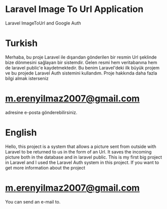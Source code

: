 # Laravel Image To Url Application 
 Laravel ImageToUrl and Google Auth

# Turkish
Merhaba, bu proje Laravel ile dışarıdan gönderilen bir resmin Url şeklinde bize dönmesini sağlayan bir sistemdir. Gelen resmi hem veritabanına hem de laravel public'e kaydetmektedir. Bu benim Laravel'deki ilk büyük projem ve bu projede Laravel Auth sistemini kullandım. Proje hakkında daha fazla bilgi almak isterseniz
# m.erenyilmaz2007@gmail.com 
adresine e-posta gönderebilirsiniz.



# English
Hello, this project is a system that allows a picture sent from outside with Laravel to be returned to us in the form of an Url. It saves the incoming picture both in the database and in laravel public. This is my first big project in Laravel and I used the Laravel Auth system in this project. If you want to get more information about the project
# m.erenyilmaz2007@gmail.com 
You can send an e-mail to.
